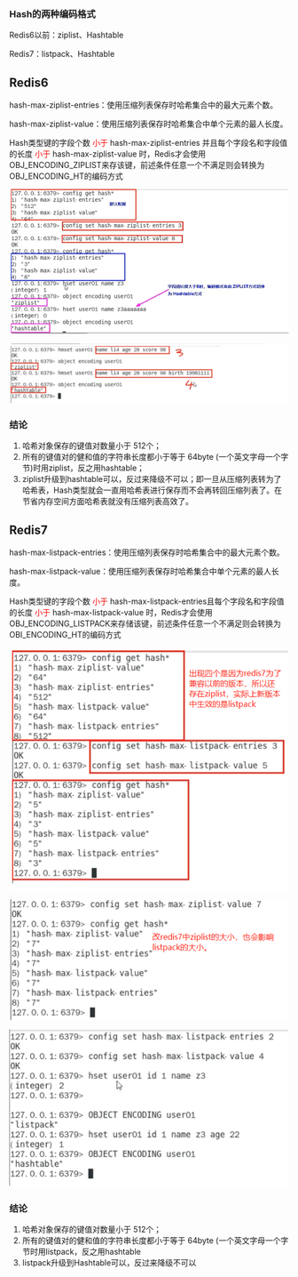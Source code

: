 ### Hash的两种编码格式

Redis6以前：ziplist、Hashtable

Redis7：listpack、Hashtable

## Redis6

hash-max-ziplist-entries：使用压缩列表保存时哈希集合中的最大元素个数。

hash-max-ziplist-value：使用压缩列表保存时哈希集合中单个元素的最人长度。

Hash类型键的字段个数 <font color = 'red'>小于 </font>hash-max-ziplist-entries 并且每个字段名和字段值的长度 <font color = 'red'>小于 </font>hash-max-ziplist-value 时，Redis才会使用 OBJ_ENCODING_ZIPLIST来存该键，前述条件任意一个不满足则会转换为 OBJ_ENCODING_HT的编码方式

![](images/40.Hashtable演示一(redis6).png)

![](images/41.Hashtable演示二(redis6).png)

### 结论

1. 哈希对象保存的键值对数量小于 512个；
2. 所有的键值对的健和值的字符串长度都小于等于 64byte (一个英文字母一个字节)时用ziplist，反之用hashtable；
3. ziplist升级到hashtable可以，反过来降级不可以；即一旦从压缩列表转为了哈希表，Hash类型就会一直用哈希表进行保存而不会再转回压缩列表了。在节省内存空间方面哈希表就没有压缩列表高效了。

## Redis7

hash-max-listpack-entries：使用压缩列表保存时哈希集合中的最大元素个数。

hash-max-listpack-value：使用压缩列表保存时哈希集合中单个元素的最人长度。

Hash类型键的字段个数 <font color = 'red'>小于 </font> hash-max-listpack-entries且每个字段名和字段值的长度 <font color = 'red'>小于 </font> hash-max-listpack-value 时，Redis才会使用OBJ_ENCODING_LISTPACK来存储该键，前述条件任意一个不满足则会转换为 OBI_ENCODING_HT的编码方式

![](images/42.Hashtable演示一(redis7).png)

![](images/43.Hashtable演示二(redis7).png)

![](images/44.Hashtable演示三(redis7).png)

### 结论

1. 哈希对象保存的键值对数量小于 512个；
2. 所有的键值对的健和值的字符串长度都小于等于 64byte (一个英文字母一个字节时用listpack，反之用hashtable
3. listpack升级到Hashtable可以，反过来降级不可以



